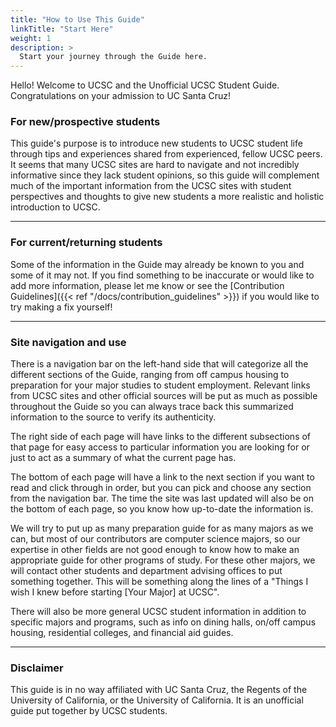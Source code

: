 ```yaml
---
title: "How to Use This Guide"
linkTitle: "Start Here"
weight: 1
description: >
  Start your journey through the Guide here.
---
```

Hello! Welcome to UCSC and the Unofficial UCSC Student Guide. Congratulations on your admission to UC Santa Cruz!

### For new/prospective students
This guide's purpose is to introduce new students to UCSC student life through tips and experiences shared from experienced, fellow UCSC peers. It seems that many UCSC sites are hard to navigate and not incredibly informative since they lack student opinions, so this guide will complement much of the important information from the UCSC sites with student perspectives and thoughts to give new students a more realistic and holistic introduction to UCSC.

---

### For current/returning students
Some of the information in the Guide may already be known to you and some of it may not. If you find something to be inaccurate or would like to add more information, please let me know or see the [Contribution Guidelines]({{< ref "/docs/contribution_guidelines" >}}) if you would like to try making a fix yourself!

---

### Site navigation and use

There is a navigation bar on the left-hand side that will categorize all the different sections of the Guide, ranging from off campus housing to preparation for your major studies to student employment. Relevant links from UCSC sites and other official sources will be put as much as possible throughout the Guide so you can always trace back this summarized information to the source to verify its authenticity.

The right side of each page will have links to the different subsections of that page for easy access to particular information you are looking for or just to act as a summary of what the current page has.

The bottom of each page will have a link to the next section if you want to read and click through in order, but you can pick and choose any section from the navigation bar. The time the site was last updated will also be on the bottom of each page, so you know how up-to-date the information is.

We will try to put up as many preparation guide for as many majors as we can, but most of our contributors are computer science majors, so our expertise in other fields are not good enough to know how to make an appropriate guide for other programs of study. For these other majors, we will contact other students and department advising offices to put something together. This will be something along the lines of a "Things I wish I knew before starting \[Your Major\] at UCSC".

There will also be more general UCSC student information in addition to specific majors and programs, such as info on dining halls, on/off campus housing, residential colleges, and financial aid guides.

---

### Disclaimer
This guide is in no way affiliated with UC Santa Cruz, the Regents of the University of California, or the University of California. It is an unofficial guide put together by UCSC students.
